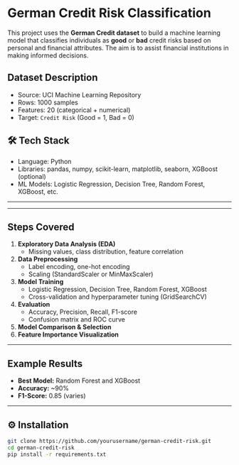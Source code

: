 #  German Credit Risk Classification

This project uses the **German Credit dataset** to build a machine learning model that classifies individuals as **good** or **bad** credit risks based on personal and financial attributes. The aim is to assist financial institutions in making informed decisions.

##  Dataset Description

- Source: UCI Machine Learning Repository
- Rows: 1000 samples
- Features: 20 (categorical + numerical)
- Target: `Credit Risk` (Good = 1, Bad = 0)

## 🛠 Tech Stack

- Language: Python
- Libraries: pandas, numpy, scikit-learn, matplotlib, seaborn, XGBoost (optional)
- ML Models: Logistic Regression, Decision Tree, Random Forest, XGBoost, etc.

---


---

## Steps Covered

1. **Exploratory Data Analysis (EDA)**
   - Missing values, class distribution, feature correlation
2. **Data Preprocessing**
   - Label encoding, one-hot encoding
   - Scaling (StandardScaler or MinMaxScaler)
3. **Model Training**
   - Logistic Regression, Decision Tree, Random Forest, XGBoost
   - Cross-validation and hyperparameter tuning (GridSearchCV)
4. **Evaluation**
   - Accuracy, Precision, Recall, F1-score
   - Confusion matrix and ROC curve
5. **Model Comparison & Selection**
6. **Feature Importance Visualization**

---

## Example Results

- **Best Model:** Random Forest and XGBoost
- **Accuracy:** ~90%
- **F1-Score:** 0.85 (varies)

---

## ⚙️ Installation

```bash
git clone https://github.com/yourusername/german-credit-risk.git
cd german-credit-risk
pip install -r requirements.txt

